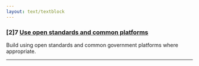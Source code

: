 ```yaml
---
layout: text/textblock
---
```


### [2]7 [Use open standards and common platforms](7-open-standards-and-common-platforms)

Build using open standards and common government platforms where appropriate.

___
